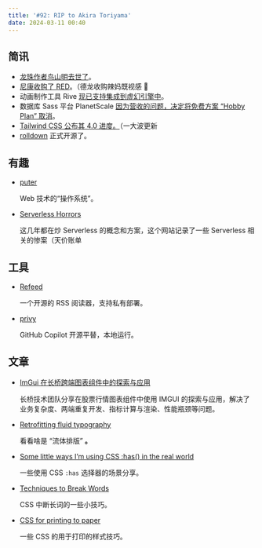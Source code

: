 ```yaml
---
title: '#92: RIP to Akira Toriyama'
date: 2024-03-11 00:40
---
```




## 简讯

- [龙珠作者鸟山明去世了](https://en.dragon-ball-official.com/news/01_2499.html)。
- [尼康收购了 RED](https://www.nikon.com/company/news/2024/0307_01.html)。（德龙收购辣妈既视感 👀
- 动画制作工具 Rive [现已支持集成到虚幻引擎中](https://rive.app/blog/rive-now-supports-unreal-engine)。
- 数据库 Sass 平台 PlanetScale [因为营收的问题，决定将免费方案 “Hobby Plan” 取消](https://planetscale.com/blog/planetscale-forever)。
- [Tailwind CSS 公布其 4.0 进度。](https://tailwindcss.com/blog/tailwindcss-v4-alpha)（一大波更新
- [rolldown](https://github.com/rolldown-rs/rolldown) 正式开源了。

## 有趣

- [puter](https://github.com/HeyPuter/puter)
  
    Web 技术的“操作系统”。
    
- [Serverless Horrors](https://serverlesshorrors.com/)
  
    这几年都在炒 Serverless 的概念和方案，这个网站记录了一些 Serverless 相关的惨案（天价账单
    

## 工具

- [Refeed](https://github.com/michaelkremenetsky/Refeed)
  
    一个开源的 RSS 阅读器，支持私有部署。
    
- [privy](https://github.com/srikanth235/privy)
  
    GitHub Copilot 开源平替，本地运行。
    

## 文章

- [ImGui 在长桥跨端图表组件中的探索与应用](https://mp.weixin.qq.com/s/-_NLEbonjEl1F2kyA0yx_A)
  
    长桥技术团队分享在股票行情图表组件中使用 IMGUI 的探索与应用，解决了业务复杂度、两端重复开发、指标计算与渲染、性能瓶颈等问题。
    
- [Retrofitting fluid typography](https://clagnut.com/blog/2428/)
  
    看看啥是 “流体排版” **。**
    
- [Some little ways I’m using CSS :has() in the real world](https://piccalil.li/blog/some-little-ways-im-using-css-has-in-the-real-world/)
  
    一些使用 CSS `:has` 选择器的场景分享。
    
- [Techniques to Break Words](https://adrianroselli.com/2024/02/techniques-to-break-words.html)
  
    CSS 中断长词的一些小技巧。
    
- [CSS for printing to paper](https://voussoir.net/writing/css_for_printing)
  
    一些 CSS 的用于打印的样式技巧。